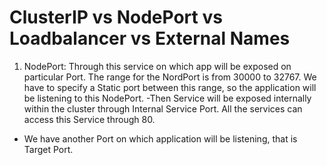 # ClusterIP vs NodePort vs Loadbalancer vs External Names

1. NodePort: Through this service on which app will be exposed on particular Port.
The range for the NordPort is from 30000 to 32767.
We have to specify a Static port between this range, so the application will be listening to this NodePort.
-Then Service will be exposed internally within the cluster through Internal Service Port. All the services can access this Service through 80.
- We have another Port on which application will be listening, that is Target Port.

